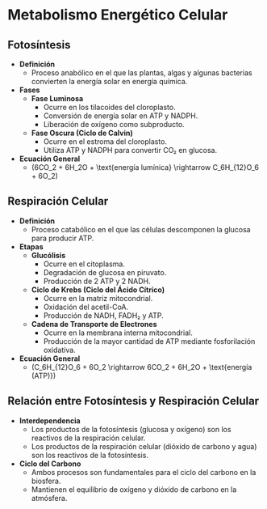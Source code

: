 # Metabolismo Energético Celular

## Fotosíntesis
- **Definición**
  - Proceso anabólico en el que las plantas, algas y algunas bacterias convierten la energía solar en energía química.
- **Fases**
  - **Fase Luminosa**
    - Ocurre en los tilacoides del cloroplasto.
    - Conversión de energía solar en ATP y NADPH.
    - Liberación de oxígeno como subproducto.
  - **Fase Oscura (Ciclo de Calvin)**
    - Ocurre en el estroma del cloroplasto.
    - Utiliza ATP y NADPH para convertir CO₂ en glucosa.
- **Ecuación General**
  - \(6CO_2 + 6H_2O + \text{energía lumínica} \rightarrow C_6H_{12}O_6 + 6O_2\)

## Respiración Celular
- **Definición**
  - Proceso catabólico en el que las células descomponen la glucosa para producir ATP.
- **Etapas**
  - **Glucólisis**
    - Ocurre en el citoplasma.
    - Degradación de glucosa en piruvato.
    - Producción de 2 ATP y 2 NADH.
  - **Ciclo de Krebs (Ciclo del Ácido Cítrico)**
    - Ocurre en la matriz mitocondrial.
    - Oxidación del acetil-CoA.
    - Producción de NADH, FADH₂ y ATP.
  - **Cadena de Transporte de Electrones**
    - Ocurre en la membrana interna mitocondrial.
    - Producción de la mayor cantidad de ATP mediante fosforilación oxidativa.
- **Ecuación General**
  - \(C_6H_{12}O_6 + 6O_2 \rightarrow 6CO_2 + 6H_2O + \text{energía (ATP)}\)

## Relación entre Fotosíntesis y Respiración Celular
- **Interdependencia**
  - Los productos de la fotosíntesis (glucosa y oxígeno) son los reactivos de la respiración celular.
  - Los productos de la respiración celular (dióxido de carbono y agua) son los reactivos de la fotosíntesis.
- **Ciclo del Carbono**
  - Ambos procesos son fundamentales para el ciclo del carbono en la biosfera.
  - Mantienen el equilibrio de oxígeno y dióxido de carbono en la atmósfera.


<!---
Pet2112pro/Pet2112pro is a ✨ special ✨ repository because its `README.md` (this file) appears on your GitHub profile.
You can click the Preview link to take a look at your changes.
--->
